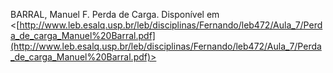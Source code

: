 BARRAL, Manuel F. Perda de Carga. Disponível em <[http://www.leb.esalq.usp.br/leb/disciplinas/Fernando/leb472/Aula_7/Perda_de_carga_Manuel%20Barral.pdf](http://www.leb.esalq.usp.br/leb/disciplinas/Fernando/leb472/Aula_7/Perda_de_carga_Manuel%20Barral.pdf)>
